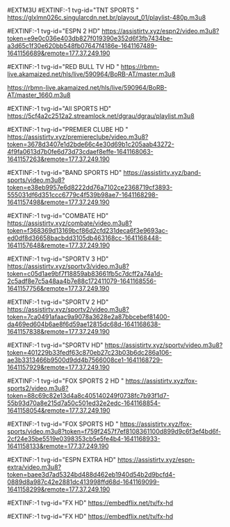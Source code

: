 #EXTM3U 
#EXTINF:-1 tvg-id="TNT SPORTS "
https://glxlmn026c.singularcdn.net.br/playout_01/playlist-480p.m3u8

#EXTINF:-1 tvg-id="ESPN 2 HD"
https://assistirtv.xyz/espn2/video.m3u8?token=e9e0c036e403db827f019390e352d6f3fb7434be-a3d65c1f30e620bb548fb07647f4186e-1641167489-1641156689&remote=177.37.249.190

#EXTINF:-1 tvg-id="RED BULL TV HD "
https://rbmn-live.akamaized.net/hls/live/590964/BoRB-AT/master.m3u8

https://rbmn-live.akamaized.net/hls/live/590964/BoRB-AT/master_1660.m3u8

#EXTINF:-1 tvg-id="All SPORTS HD"
https://5cf4a2c2512a2.streamlock.net/dgrau/dgrau/playlist.m3u8

#EXTINF:-1 tvg-id="PREMIER CLUBE HD "
https://assistirtv.xyz/premiereclube/video.m3u8?token=3678d3407e1d2bde66c4e30d69b1c205aab43272-4f9fa0613d7b0fe6d73d73cdaef8effe-1641168063-1641157263&remote=177.37.249.190

#EXTINF:-1 tvg-id="BAND SPORTS HD" 
https://assistirtv.xyz/band-sports/video.m3u8?token=e38eb9957e6d8222dd76a7102ce2368719cf3893-555031df6d351ccc6779c4f539b98ae7-1641168298-1641157498&remote=177.37.249.190

#EXTINF:-1 tvg-id="COMBATE HD" 
https://assistirtv.xyz/combate/video.m3u8?token=f368369d13169bcf86d2cfd231deca6f3e9693ac-ed0df8d36658bacbdd3105db463168cc-1641168448-1641157648&remote=177.37.249.190
 
#EXTINF:-1 tvg-id="SPORTV 3 HD"
https://assistirtv.xyz/sportv3/video.m3u8?token=c05d1ae9bf7f18859ab83661fb5c7dcff2a74a1d-2c5adf8e7c5a48aa4b7e88c172411079-1641168556-1641157756&remote=177.37.249.190

#EXTINF:-1 tvg-id="SPORTV 2 HD"
https://assistirtv.xyz/sportv2/video.m3u8?token=7ca0491afaac9a9078a3628e2a87bbcebef81400-da469ed604b6ae8f6d59ae12815dc68d-1641168638-1641157838&remote=177.37.249.190
 
#EXTINF:-1 tvg-id="SPORTV HD"
https://assistirtv.xyz/sportv/video.m3u8?token=401229b33fedf63c870eb27c23b03b6dc286a106-ae3b3313466b9500d9dd4b7566008ce1-1641168729-1641157929&remote=177.37.249.190
 
#EXTINF:-1 tvg-id="FOX SPORTS 2 HD "
https://assistirtv.xyz/fox-sports2/video.m3u8?token=88c69c82e13d4a8c405140249f0738fc7b93f1d7-55b93d70a8e215d7a50c501ed32e2edc-1641168854-1641158054&remote=177.37.249.190
 
#EXTINF:-1 tvg-id="FOX SPORTS HD "
https://assistirtv.xyz/fox-sports/video.m3u8?token=f759f2457f7ef8108361100d899d9c6f3ef4bd6f-2cf24e35be5519e0398353cb5e5fe4b4-1641168933-1641158133&remote=177.37.249.190
 
#EXTINF:-1 tvg-id="ESPN EXTRA HD" 
https://assistirtv.xyz/espn-extra/video.m3u8?token=baee3d7ad5324bd488d462eb1940d54b2d9bcfd4-0889d8a987c42e2881dc413998ffd68d-1641169099-1641158299&remote=177.37.249.190
 
#EXTINF:-1 tvg-id="FX HD"
https://embedflix.net/tv/fx-hd
 
#EXTINF:-1 tvg-id="FX HD"
https://embedflix.net/tv/fx-hd
